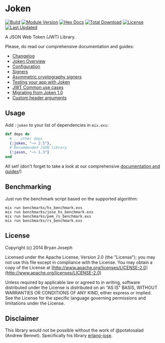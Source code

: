 # Joken

[![Build](https://travis-ci.org/joken-elixir/joken.svg?branch=master)](https://travis-ci.org/joken-elixir/joken)
[![Module Version](https://img.shields.io/hexpm/v/joken.svg)](https://hex.pm/packages/joken)
[![Hex Docs](https://img.shields.io/badge/hex-docs-lightgreen.svg)](https://hexdocs.pm/joken/)
[![Total Download](https://img.shields.io/hexpm/dt/joken.svg)](https://hex.pm/packages/joken)
[![License](https://img.shields.io/hexpm/l/joken.svg)](https://github.com/joken-elixir/joken/blob/master/LICENSE)
[![Last Updated](https://img.shields.io/github/last-commit/joken-elixir/joken.svg)](https://github.com/joken-elixir/joken/commits/master)

A JSON Web Token (JWT) Library.

Please, do read our comprehensive documentation and guides:

- [Changelog](https://hexdocs.pm/joken/changelog.html)
- [Joken Overview](https://hexdocs.pm/joken/introduction.html)
- [Configuration](https://hexdocs.pm/joken/configuration.html)
- [Signers](https://hexdocs.pm/joken/signers.html)
- [Asymmetric cryptography signers](https://hexdocs.pm/joken/asymmetric_cryptography_signers.html)
- [Testing your app with Joken](https://hexdocs.pm/joken/testing.html)
- [JWT Common use cases](https://hexdocs.pm/joken/common_use_cases.html)
- [Migrating from Joken 1.0](https://hexdocs.pm/joken/migration_from_1.html)
- [Custom header arguments](https://hexdocs.pm/joken/custom_header_arguments.html)

## Usage

Add `:joken` to your list of dependencies in `mix.exs`:

``` elixir
def deps do
  # .. other deps
  {:joken, "~> 2.5"},
  # Recommended JSON library
  {:jason, "~> 1.3"}
end
```

All set! (don't forget to take a look at our comprehensive [documentation and guides](https://hexdocs.pm/joken/introduction.html)!)

## Benchmarking

Just run the benchmark script based on the supported algorithm:

``` shell
mix run benchmarks/hs_benchmark.exs
mix run benchmarks/jose_hs_benchmark.exs
mix run benchmarks/pem_rs_benchmark.exs
mix run benchmarks/rs_benchmark.exs
```

## License

Copyright (c) 2014 Bryan Joseph

Licensed under the Apache License, Version 2.0 (the "License");
you may not use this file except in compliance with the License.
You may obtain a copy of the License at [http://www.apache.org/licenses/LICENSE-2.0](http://www.apache.org/licenses/LICENSE-2.0)

Unless required by applicable law or agreed to in writing, software
distributed under the License is distributed on an "AS IS" BASIS,
WITHOUT WARRANTIES OR CONDITIONS OF ANY KIND, either express or implied.
See the License for the specific language governing permissions and
limitations under the License.

## Disclaimer

This library would not be possible without the work of @potatosalad (Andrew Bennet). Specifically his library [erlang-jose](https://github.com/potatosalad/erlang-jose/).
